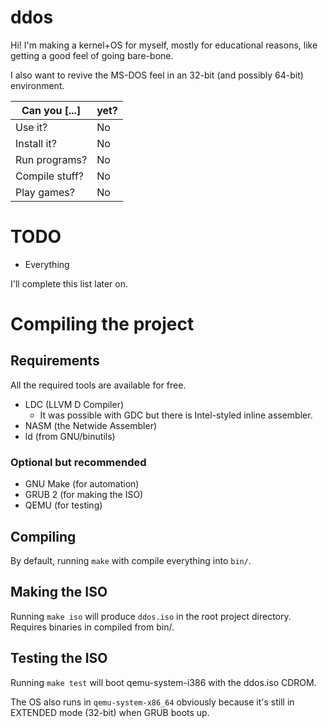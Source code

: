 # ddos

Hi! I'm making a kernel+OS for myself, mostly for educational reasons, like getting a good feel of going bare-bone.

I also want to revive the MS-DOS feel in an 32-bit (and possibly 64-bit) environment.

| Can you [...] | yet?  |
|---|---|
| Use it? | No |
| Install it? | No |
| Run programs? | No |
| Compile stuff? | No |
| Play games? | No |

# TODO

- Everything

I'll complete this list later on.

# Compiling the project

## Requirements
All the required tools are available for free.

- LDC (LLVM D Compiler)
  - It was possible with GDC but there is Intel-styled inline assembler.
- NASM (the Netwide Assembler)
- ld (from GNU/binutils)

### Optional but recommended

- GNU Make (for automation)
- GRUB 2 (for making the ISO)
- QEMU (for testing)

## Compiling

By default, running `make` with compile everything into `bin/`.

## Making the ISO

Running `make iso` will produce `ddos.iso` in the root project directory. Requires binaries in compiled from bin/.

## Testing the ISO

Running `make test` will boot qemu-system-i386 with the ddos.iso CDROM.

The OS also runs in `qemu-system-x86_64` obviously because it's still in EXTENDED mode (32-bit) when GRUB boots up.